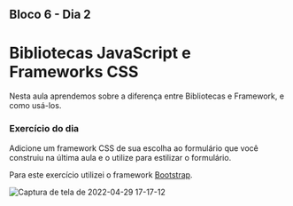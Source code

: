 ## Bloco 6 - Dia 2
# Bibliotecas JavaScript e Frameworks CSS

Nesta aula aprendemos sobre a diferença entre Bibliotecas e Framework, e como usá-los.

### Exercício do dia

Adicione um framework CSS de sua escolha ao formulário que você construiu na última aula e o utilize para estilizar o formulário.

Para este exercício utilizei o framework [Bootstrap](https://getbootstrap.com/).

![Captura de tela de 2022-04-29 17-17-12](https://user-images.githubusercontent.com/98956659/165983961-73dc1360-21f0-465d-a25b-bbdf8141456f.png)
